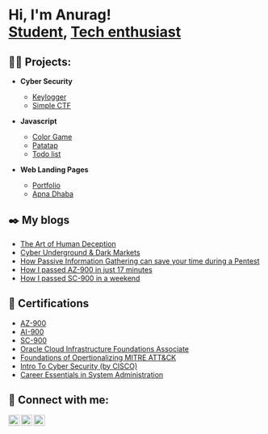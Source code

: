 <h1>Hi, I'm Anurag! <br/><a href="https://github.com/itsme-jdl">Student</a>, <a href="https://www.linkedin.com/in/a-nu-rag/">Tech enthusiast</a>
</h1>

<h2>👨‍💻 Projects:</h2>

- <b>Cyber Security</b>
  - [Keylogger](https://github.com/itsme-jdl/Kelogger)
  - [Simple CTF](https://github.com/itsme-jdl/Simple_ctf)

- <b> Javascript </b>
  - [Color Game](https://github.com/a-nu-rag/Colour-Game)
  - [Patatap](https://github.com/a-nu-rag/Patatap)
  - [Todo list](https://github.com/itsme-jdl/todo)

- <b>Web Landing Pages</b>
  - [Portfolio](https://github.com/a-nu-rag/Portfolio)
  - [Apna Dhaba](https://github.com/a-nu-rag/apna-dhaba)


  
<!--
- <b>Full Stack Web App (React, NodeJS, Azure, and Machine Learning Components)</b>
  - [Image Analysis Middleware](https://github.com/joshmadakor1/4chan-Image-Analysis-Middleware-C964) <b><i>(Potentially NSFW)</b></i>

 <b>PowerShell</b>
  - [Windows EventLog: Failed RDP Logins Source IP to full GeoData Conversion](https://github.com/joshmadakor1/Sentinel-Lab)
  - [JWipe (Disk Wiping Utility)](https://github.com/joshmadakor1/Jwipe.PowerShell)
  - [Active Directory Bulk User Creation](https://github.com/joshmadakor1/AD_PS)
  - [FIM (File Integrity Monitor)](https://github.com/joshmadakor1/PowerShell-Integrity-FIM)

- <b>Python</b>
  - [Package Delivery Application (Datastructures and Algorithms Demo)](https://github.com/joshmadakor1/Package-Delivery-Pathfinding-Algorithm)
-->

<h2> ✒️ My blogs </h2>

  - [The Art of Human Deception](https://medium.com/@jdl_/the-art-of-human-deception-330656328b25)
  - [Cyber Underground & Dark Markets](https://medium.com/@jdl_/cyber-underground-dark-markets-2e2fa0602833)
  - [How Passive Information Gathering can save your time during a Pentest](https://systemweakness.com/how-passive-information-gathering-can-save-your-time-during-pentesting-1b810df540b3)
  - [How I passed AZ-900 in just 17 minutes](https://medium.com/@jdl_/how-i-passed-az-900-in-just-17-minutes-656ffd87fe7a)
  - [How I passed SC-900 in a weekend](https://medium.com/@jdl_/how-i-passed-sc-900-in-just-a-weekend-40f95605e688)

<h2> 📝 Certifications </h2>

  - [AZ-900](https://www.credly.com/earner/earned/badge/30dfd5d1-f38c-4fd8-b9d2-7a4758d56779)
  - [AI-900](https://www.credly.com/earner/earned/badge/c316526d-f76d-409a-b662-6833ef55ab4a)
  - [SC-900](https://www.credly.com/earner/earned/badge/3d4ed378-7275-4e29-be6c-abe247d4a491)
  - [Oracle Cloud Infrastructure Foundations Associate](https://catalog-education.oracle.com/pls/certview/sharebadge?id=FB853E6DCDF5BC6020EB935D220FF550407B2BBEED5125A4AD6AE5B4CBDED538)
  - [Foundations of Opertionalizing MITRE ATT&CK](https://www.credly.com/earner/earned/badge/d0c42382-7639-4951-8f28-ee3e6d301d6b)
  - [Intro To Cyber Security (by CISCO)](https://www.credly.com/earner/earned/badge/a4a18d03-db6a-48b4-8377-ff627171a71b)
  - [Career Essentials in System Administration](https://www.linkedin.com/learning/certificates/4747a61371dacbf859cbedf898fe0ba014179c3cebb5432fee55316131d40cbd)
  
  


<h2> 🤳 Connect with me:</h2>


[<img align="left" alt="Anurag | LinkedIn" width="22px" src="https://cdn.jsdelivr.net/npm/simple-icons@v3/icons/linkedin.svg" />][linkedin]
[<img align="left" alt="Anurag | Twitter" width="22px" src="https://cdn.jsdelivr.net/npm/simple-icons@v3/icons/twitter.svg" />][twitter]
[<img align="left" alt="Anurag | Medium" width="22px" src="https://cdn.jsdelivr.net/npm/simple-icons@v3/icons/medium.svg" />][medium]


[twitter]: https://twitter.com/a_nu_rag_/
[linkedin]: https://www.linkedin.com/in/a-nu-rag/
[medium]: https://medium.com/@jdl_

